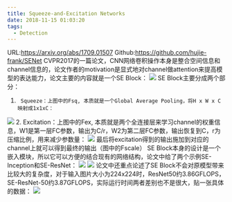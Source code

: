 ```yaml
---
title: Squeeze-and-Excitation Networks
date: 2018-11-15 01:03:20
tags:
  - Detection
---
```

URL:https://arxiv.org/abs/1709.01507 Github:https://github.com/hujie-frank/SENet
CVPR2017的一篇论文，CNN网络卷积操作本身是整合空间信息和channel信息的，论文作者的motivation是显式地对channel做attention来提高模型的表达能力，论文主要的内容就是一个SE Block：
![](Squeeze-and-Excitation-Networks-image002.png)
SE Block主要分成两个部分：
1.      Squeeze：上图中的Fsq, 本质就是一个Global Average Pooling，将H x W x C映射成1x1xC：
![](Squeeze-and-Excitation-Networks-image003.png)
2.      Excitation：上图中的Fex, 本质就是两个全连接层来学习channel的权重信息，W1是第一层FC参数，输出为C/r，W2为第二层FC参数，输出恢复到C，r为压缩比例，用来减少参数量：
![](Squeeze-and-Excitation-Networks-image004.png)
最后将excitation得到的输出施加到对应的channel上就可以得到最终的输出（图中的Fscale）
SE Block本身的设计是一个嵌入模块，所以它可以方便的结合现有的网络结构，论文中给了两个示例SE-Inception和SE-ResNet：
![](Squeeze-and-Excitation-Networks-image005.png)
![](Squeeze-and-Excitation-Networks-image006.png)
论文中还重点论述了SE Block不会对原模型带来比较大的复杂度，对于输入图片大小为224x224时，ResNet50约3.86GFLOPS，SE-ResNet-50约3.87GFLOPS，实际运行时间两者差别也不是很大，贴一张具体的数据：
![](Squeeze-and-Excitation-Networks-image007.png)
